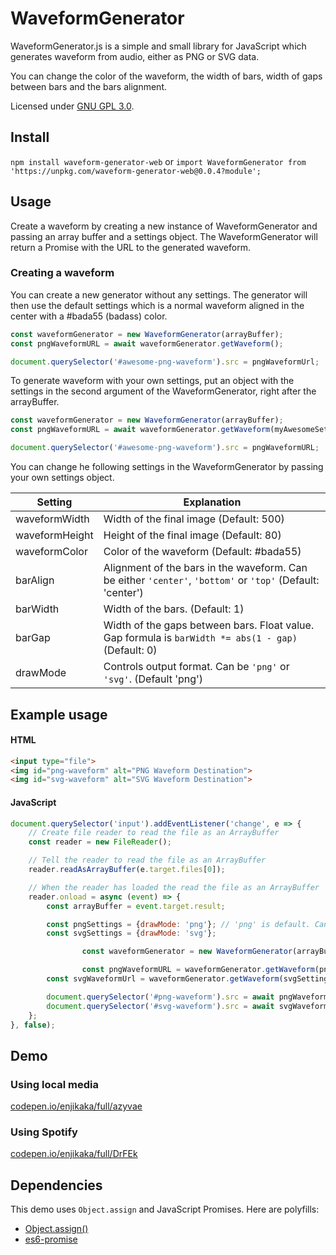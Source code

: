 WaveformGenerator
=================

WaveformGenerator.js is a simple and small library for JavaScript which generates waveform from audio, either as PNG or SVG data.

You can change the color of the waveform, the width of bars, width of gaps between bars and the bars alignment.

Licensed under [GNU GPL 3.0](https://tldrlegal.com/license/gnu-general-public-license-v3-(gpl-3)).

## Install

`npm install waveform-generator-web`
or
`import WaveformGenerator from 'https://unpkg.com/waveform-generator-web@0.0.4?module';`

## Usage

Create a waveform by creating a new instance of WaveformGenerator and passing an array buffer and a settings object. The WaveformGenerator will return a Promise with the URL to the generated waveform.

### Creating a waveform

You can create a new generator without any settings. The generator will then use the default settings which is a normal waveform aligned in the center with a #bada55 (badass) color.

```javascript
const waveformGenerator = new WaveformGenerator(arrayBuffer);
const pngWaveformURL = await waveformGenerator.getWaveform();

document.querySelector('#awesome-png-waveform').src = pngWaveformUrl;
```

To generate waveform with your own settings, put an object with the settings in the second argument of the WaveformGenerator, right after the arrayBuffer.

```javascript
const waveformGenerator = new WaveformGenerator(arrayBuffer);
const pngWaveformURL = await waveformGenerator.getWaveform(myAwesomeSettings);

document.querySelector('#awesome-png-waveform').src = pngWaveformURL;
```
You can change he following settings in the WaveformGenerator by passing your own settings object.

|Setting|Explanation|
|--- | ---|
|waveformWidth|Width of the final image (Default: 500)|
|waveformHeight|Height of the final image (Default: 80)|
|waveformColor|Color of the waveform (Default: #bada55)|
|barAlign|Alignment of the bars in the waveform. Can be either ```'center'```, ```'bottom'``` or ```'top'``` (Default: 'center')|
|barWidth|Width of the bars. (Default: 1)|
|barGap|Width of the gaps between bars. Float value. Gap formula is ```barWidth *= abs(1 - gap)``` (Default: 0)|
|drawMode|Controls output format. Can be ```'png'``` or ```'svg'```. (Default 'png')|

## Example usage

#### HTML
```html
<input type="file">
<img id="png-waveform" alt="PNG Waveform Destination">
<img id="svg-waveform" alt="SVG Waveform Destination">
```
#### JavaScript
```javascript
document.querySelector('input').addEventListener('change', e => {
	// Create file reader to read the file as an ArrayBuffer
	const reader = new FileReader();

	// Tell the reader to read the file as an ArrayBuffer
	reader.readAsArrayBuffer(e.target.files[0]);

	// When the reader has loaded the read the file as an ArrayBuffer
	reader.onload = async (event) => {
		const arrayBuffer = event.target.result;

		const pngSettings = {drawMode: 'png'}; // 'png' is default. Can be omitted.
		const svgSettings = {drawMode: 'svg'};

                const waveformGenerator = new WaveformGenerator(arrayBuffer);

                const pngWaveformURL = waveformGenerator.getWaveform(pngSettings);
		const svgWaveformUrl = waveformGenerator.getWaveform(svgSettings);

		document.querySelector('#png-waveform').src = await pngWaveformUrl;
		document.querySelector('#svg-waveform').src = await svgWaveformUrl;
	};
}, false);
```

## Demo

### Using local media

[codepen.io/enjikaka/full/azyvae](http://codepen.io/enjikaka/full/azyvae)

### Using Spotify

[codepen.io/enjikaka/full/DrFEk](http://codepen.io/enjikaka/full/DrFEk)

## Dependencies

This demo uses ```Object.assign``` and JavaScript Promises.
Here are polyfills:

- [Object.assign()](https://developer.mozilla.org/en-US/docs/Web/JavaScript/Reference/Global_Objects/Object/assign)
- [es6-promise](https://github.com/jakearchibald/es6-promise)



